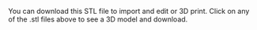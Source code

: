 You can download this STL file to import and edit or 3D print.  Click on any of the .stl files above to see a 3D model and download.
